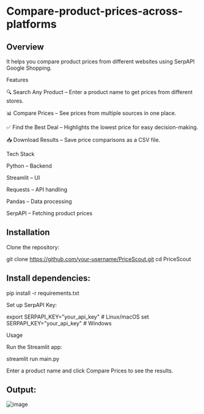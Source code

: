 # Compare-product-prices-across-platforms

## Overview

It helps you compare product prices from different websites using SerpAPI Google Shopping.

Features

🔍 Search Any Product – Enter a product name to get prices from different stores.

📊 Compare Prices – See prices from multiple sources in one place.

✅ Find the Best Deal – Highlights the lowest price for easy decision-making.

📥 Download Results – Save price comparisons as a CSV file.

Tech Stack

Python – Backend

Streamlit – UI

Requests – API handling

Pandas – Data processing

SerpAPI – Fetching product prices

## Installation

Clone the repository:

git clone https://github.com/your-username/PriceScout.git
cd PriceScout

## Install dependencies:

pip install -r requirements.txt

Set up SerpAPI Key:

export SERPAPI_KEY="your_api_key"  # Linux/macOS
set SERPAPI_KEY="your_api_key"  # Windows

Usage

Run the Streamlit app:

streamlit run main.py

Enter a product name and click Compare Prices to see the results.

## Output:

![image](https://github.com/user-attachments/assets/888176d4-0c0b-4640-8ff5-287d237e420b)





